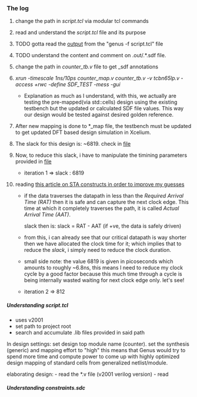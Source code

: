 ### The log

1. change the path in *script.tcl* via modular tcl commands
2. read and understand the *script.tcl* file and its purpose
3. TODO gotta read the [output](./extras/out_1.txt) from the "genus -f script.tcl" file
4. TODO understand the content and comment on .out/.*.sdf file.
5. change the path in *counter_tb.v* file to get _sdf annotations
6. *xrun -timescale 1ns/10ps counter_map.v counter_tb.v -v tcbn65lp.v -access +rwc -define SDF_TEST -mess -gui*
    - Explanation
    as much as I understand, with this, we actually are 
    testing the pre-mapped(via std::cells) design using the existing 
    testbench but the updated or calculated SDF file values. This way
    our design would be tested against desired golden reference.

7. After new mapping is done to *_map file, the testbench must be updated to get 
   updated DFT based design simulation in Xcelium.
8. The slack for this design is: ~6819. check in [file](./RPT/counter_timing.rpt)
9. Now, to reduce this slack, i have to manipulate the timining parameters provided
   in [file](./constraints/counter.sdc)

   - iteration 1 => slack : 6819
10. reading [this article on STA constructs in order to improve my guesses](https://medium.com/@Dhruvkumar_Vyas_VLSI/slack-skew-and-slew-in-vlsi-6025bc928941)

    -   if the data traverses the datapath in less than the *Required Arrival Time (RAT)*
        then it is safe and can capture the next clock edge. This time at which it 
        completely traverses the path, it is called *Actual Arrival Time (AAT)*.

        slack then is: slack = RAT - AAT  (if +ve, the data is safely driven)

    -   from this, i can already see that our critical datapath is way shorter
        then we have allocated the clock time for it; which implies that to reduce
        the *slack*, i simply need to reduce the clock duration.
   
    -   small side note: the value 6819 is given in picoseconds which amounts to
        roughly ~6.8ns, this means I need to reduce my clock cycle by a good factor 
        because this much time through a cycle is being internally wasted waiting for 
        next clock edge only. let's see!

    -   iteration 2 =>  812



##### Understanding script.tcl
- uses v2001
- set path to project root
- search and accumulate .lib files provided in said path

In design settings: 
    set design top module name (counter).
    set the synthesis (generic) and mapping effort to "high" 
        this means that Genus would try to spend more time 
        and compute power to come up with highly optimized design
        mapping of standard cells from generalized netlist/module.

elaborating design:
    - read the *.v file (v2001 verilog version)
    - read 

##### Understanding constraints.sdc